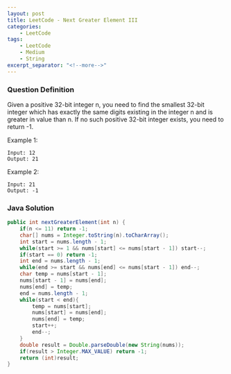 ```yaml
---
layout: post
title: LeetCode - Next Greater Element III
categories:
    - LeetCode
tags:
    - LeetCode
    - Medium
    - String
excerpt_separator: "<!--more-->"
---
```


### Question Definition
Given a positive 32-bit integer n, you need to find the smallest 32-bit integer which has exactly the same digits existing in the integer n and is greater in value than n. If no such positive 32-bit integer exists, you need to return -1.
<!--more-->

Example 1:
```
Input: 12
Output: 21
```
Example 2:
```
Input: 21
Output: -1
```
### Java Solution
```java
public int nextGreaterElement(int n) {
    if(n <= 11) return -1;
    char[] nums = Integer.toString(n).toCharArray();
    int start = nums.length - 1;
    while(start >= 1 && nums[start] <= nums[start - 1]) start--;
    if(start == 0) return -1;
    int end = nums.length - 1;
    while(end >= start && nums[end] <= nums[start - 1]) end--;
    char temp = nums[start - 1];
    nums[start - 1] = nums[end];
    nums[end] = temp;
    end = nums.length - 1;
    while(start < end){
        temp = nums[start];
        nums[start] = nums[end];
        nums[end] = temp;
        start++;
        end--;
    }
    double result = Double.parseDouble(new String(nums));
    if(result > Integer.MAX_VALUE) return -1;
    return (int)result;
}
```